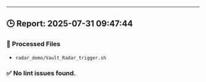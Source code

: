 ---
## 🕒 Report: 2025-07-31 09:47:44

### 📂 Processed Files
- `radar_demo/Vault_Radar_trigger.sh`



### ✅ No lint issues found.
